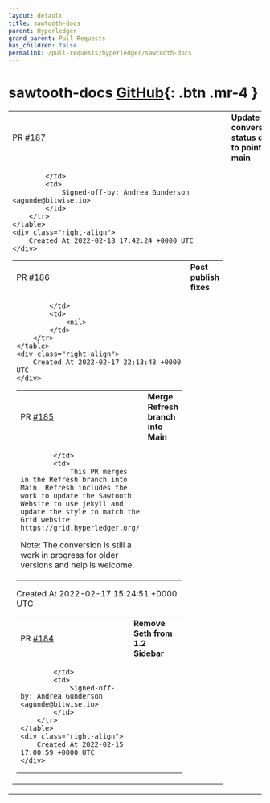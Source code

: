 ```yaml
---
layout: default
title: sawtooth-docs
parent: Hyperledger
grand_parent: Pull Requests
has_children: false
permalink: /pull-requests/hyperledger/sawtooth-docs
---
```


# sawtooth-docs <span class="fs-3 right-align">[GitHub](https://github.com/hyperledger/sawtooth-docs){: .btn .mr-4 }</span>


<div>
    <table>
        <tr>
            <td>
                PR <a href="https://github.com/hyperledger/sawtooth-docs/pull/187" class=".btn">#187</a>
            </td>
            <td>
                <b>
                    Update conversion status doc to point to main
                </b>
            </td>
        </tr>
        <tr>
            <td>
                
            </td>
            <td>
                Signed-off-by: Andrea Gunderson <agunde@bitwise.io>
            </td>
        </tr>
    </table>
    <div class="right-align">
        Created At 2022-02-18 17:42:24 +0000 UTC
    </div>
</div>

<div>
    <table>
        <tr>
            <td>
                PR <a href="https://github.com/hyperledger/sawtooth-docs/pull/186" class=".btn">#186</a>
            </td>
            <td>
                <b>
                    Post publish fixes
                </b>
            </td>
        </tr>
        <tr>
            <td>
                
            </td>
            <td>
                <nil>
            </td>
        </tr>
    </table>
    <div class="right-align">
        Created At 2022-02-17 22:13:43 +0000 UTC
    </div>
</div>

<div>
    <table>
        <tr>
            <td>
                PR <a href="https://github.com/hyperledger/sawtooth-docs/pull/185" class=".btn">#185</a>
            </td>
            <td>
                <b>
                    Merge Refresh branch into Main
                </b>
            </td>
        </tr>
        <tr>
            <td>
                
            </td>
            <td>
                This PR merges in the Refresh branch into Main. Refresh includes the work to update the Sawtooth Website to use jekyll and update the style to match the Grid website https://grid.hyperledger.org/

Note: The conversion is still a work in progress for older versions and help is welcome. 
            </td>
        </tr>
    </table>
    <div class="right-align">
        Created At 2022-02-17 15:24:51 +0000 UTC
    </div>
</div>

<div>
    <table>
        <tr>
            <td>
                PR <a href="https://github.com/hyperledger/sawtooth-docs/pull/184" class=".btn">#184</a>
            </td>
            <td>
                <b>
                    Remove Seth from 1.2 Sidebar
                </b>
            </td>
        </tr>
        <tr>
            <td>
                
            </td>
            <td>
                Signed-off-by: Andrea Gunderson <agunde@bitwise.io>
            </td>
        </tr>
    </table>
    <div class="right-align">
        Created At 2022-02-15 17:00:59 +0000 UTC
    </div>
</div>

